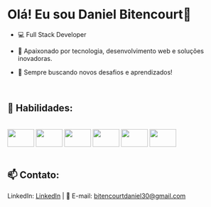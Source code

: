 # Olá! Eu sou Daniel Bitencourt👋  

- 💻 Full Stack Developer

- 🎯 Apaixonado por tecnologia, desenvolvimento web e soluções inovadoras.

- 🔎 Sempre buscando novos desafios e aprendizados!
<br>

## 📌 **Habilidades:**  

<div style="display: inline_block"><br>
  <img height="40" aling="center" width="60" src="https://cdn.jsdelivr.net/gh/devicons/devicon@latest/icons/html5/html5-original.svg" />
  <img height="40" aling="center" width="60" src="https://cdn.jsdelivr.net/gh/devicons/devicon@latest/icons/css3/css3-original.svg" />
  <img height="40" aling="center" width="60" src="https://cdn.jsdelivr.net/gh/devicons/devicon@latest/icons/javascript/javascript-original.svg" />        
  <img height="40" aling="center" width="60" src="https://cdn.jsdelivr.net/gh/devicons/devicon@latest/icons/python/python-original.svg" />
  <img height="40" aling="center" width="60" src="https://cdn.jsdelivr.net/gh/devicons/devicon@latest/icons/csharp/csharp-original.svg" />
  <img height="40" aling="center" width="60" src="https://cdn.jsdelivr.net/gh/devicons/devicon@latest/icons/mysql/mysql-original-wordmark.svg" />
<div/>
<br> 
  

## 📫 **Contato:**
 LinkedIn: [LinkedIn](https://www.linkedin.com/in/daniel-bitencourt-85695b282/)  |  📧 E-mail: bitencourtdaniel30@gmail.com
